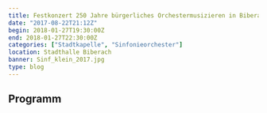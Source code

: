 ```yaml
---
title: Festkonzert 250 Jahre bürgerliches Orchestermusizieren in Biberach
date: "2017-08-22T21:12Z"
begin: 2018-01-27T19:30:00Z
end: 2018-01-27T22:30:00Z
categories: ["Stadtkapelle", "Sinfonieorchester"]
location: Stadthalle Biberach
banner: Sinf_klein_2017.jpg
type: blog
---
```

## Programm

